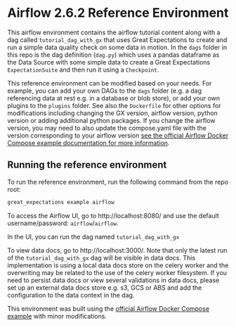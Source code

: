 # Airflow 2.6.2 Reference Environment

This airflow environment contains the airflow tutorial content along with a dag called `tutorial_dag_with_gx` that uses Great Expectations to create and run a simple data quality check on some data in motion. In the `dags` folder in this repo is the dag definition (`dag.py`) which uses a pandas dataframe as the Data Source with some simple data to create a Great Expectations `ExpectationSuite` and then run it using a `Checkpoint`.

This reference environment can be modified based on your needs. For example, you can add your own DAGs to the `dags` folder (e.g. a dag referencing data at rest e.g. in a database or blob store), or add your own plugins to the `plugins` folder. See also the `Dockerfile` for other options for modifications including changing the GX version, airflow version, python version or adding additional python packages. If you change the airflow version, you may need to also update the compose.yaml file with the version corresponding to your airflow version [see the official Airflow Docker Compose example documentation for more information](https://airflow.apache.org/docs/apache-airflow/stable/howto/docker-compose/index.html).

## Running the reference environment

To run the reference environment, run the following command from the repo root:

```bash
great_expectations example airflow
```

To access the Airflow UI, go to http://localhost:8080/ and use the default username/password: `airflow`/`airflow`.

In the UI, you can run the dag named `tutorial_dag_with_gx`

To view data docs, go to http://localhost:3000/. Note that only the latest run of the `tutorial_dag_with_gx` dag will be visible in data docs. This implementation is using a local data docs store on the celery worker and the overwriting may be related to the use of the celery worker filesystem. If you need to persist data docs or view several validations in data docs, please set up an external data docs store e.g. s3, GCS or ABS and add the configuration to the data context in the dag.


This environment was built using the [official Airflow Docker Compose example](https://airflow.apache.org/docs/apache-airflow/stable/howto/docker-compose/index.html) with minor modifications.
